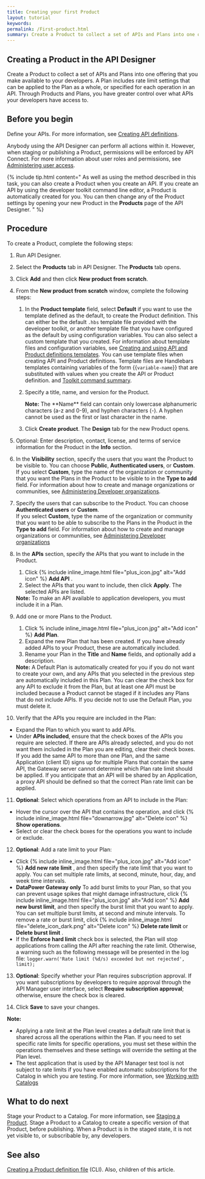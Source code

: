 ```yaml
---
title: Creating your first Product
layout: tutorial
keywords:
permalink: /First-product.html
summary: Create a Product to collect a set of APIs and Plans into one offering that you make available to your developers.
---
```


## Creating a Product in the API Designer

Create a Product to collect a set of APIs and Plans into one offering that you make available to your developers. A Plan includes rate limit settings that can be applied to the Plan as a whole, or specified for each operation in an API. Through Products and Plans, you have greater control over what APIs your developers have access to.

## Before you begin

Define your APIs. For more information, see [Creating API definitions](http://www.ibm.com/support/knowledgecenter/SSFS6T/com.ibm.apic.toolkit.doctask_apionprem_composing_apis.html).

Anybody using the API Designer can perform all actions within it. However, when staging or publishing a Product, permissions will be enforced by API Connect. For more information about user roles and permissions, see [Administering user access](http://www.ibm.com/support/knowledgecenter/SSFS6T/com.ibm.apic.apionprem.doc/user_access_admin.html).

{% include tip.html content="  As well as using the method described in this task, you can also create a Product when you create an API. If you create an API by using the developer toolkit command line editor, a Product is automatically created for you. You can then change any of the Product settings by opening your new Product in the **Products** page of the API Designer.
" %}

## Procedure

To create a Product, complete the following steps:

1.  Run API Designer.
2.  Select the **Products** tab in API Designer. The **Products** tab opens.
3.  Click **Add** and then click **New product from scratch**.  

4.  From the **New product from scratch** window, complete the following steps:
    1.  In the **Product template** field, select **Default** if you want to use the template defined as the default, to create the Product definition. This can either be the default `.hbs` template file provided with the developer toolkit, or another template file that you have configured as the default by using configuration variables. You can also select a custom template that you created. For information about template files and configuration variables, see [Creating and using API and Product definitions templates](http://www.ibm.com/support/knowledgecenter/SSFS6T/com.ibm.apic.toolkit.doc/task_apim_cli_templates.html). You can use template files when creating API and Product definitions. Template files are Handlebars templates containing variables of the form &#123;&#123;`variable-name`&#125;&#125; that are substituted with values when you create the API or Product definition. and [Toolkit command summary](http://www.ibm.com/support/knowledgecenter/SSFS6T/com.ibm.apic.toolkit.doc/rapim_cli_command_summary.html).
    2.  Specify a title, name, and version for the Product.

        <div markdown="1" class="alert alert-info" role="alert"><i class="fa fa-info-circle"></i> <b>Note:</b>  The **Name** field can contain only lowercase alphanumeric characters (a-z and 0-9), and hyphen characters (-). A hyphen cannot be used as the first or last character in the name.
        </div>

    3.  Click **Create product**. The **Design** tab for the new Product opens.
5.  Optional: Enter description, contact, license, and terms of service information for the Product in the **Info** section.
6.  In the **Visibility** section, specify the users that you want the Product to be visible to. You can choose **Public**, **Authenticated users**, or **Custom**.  <br/>If you select **Custom**, type the name of the organization or community that you want the Plans in the Product to be visible to in the **Type to add** field. For information about how to create and manage organizations or communities, see [Administering Developer organizations](http://www.ibm.com/support/knowledgecenter/SSFS6T/com.ibm.apic.toolkit.doc/apionprem_manage_consumerorgs.html).

7.  Specify the users that can subscribe to the Product. You can choose **Authenticated users** or **Custom**. <br/>  If you select **Custom**, type the name of the organization or community that you want to be able to subscribe to the Plans in the Product in the **Type to add** field. For information about how to create and manage organizations or communities, see [Administering Developer organizations](http://www.ibm.com/support/knowledgecenter/SSFS6T/com.ibm.apic.apionprem.doc/apionprem_manage_consumerorgs.html)

8.  In the **APIs** section, specify the APIs that you want to include in the Product.
    1.  Click {% include inline_image.html file="plus_icon.jpg" alt="Add icon" %} **Add API** .
    2.  Select the APIs that you want to include, then click **Apply**. The selected APIs are listed.

    <div markdown="1" class="alert alert-info" role="alert"><i class="fa fa-info-circle"></i> <b>Note:</b> To make an API available to application developers, you must include it in a Plan.
    </div>

9.  Add one or more Plans to the Product.
    1.  Click  % include inline_image.html file="plus_icon.jpg" alt="Add icon" %} **Add Plan**.
    2.  Expand the new Plan that has been created. If you have already added APIs to your Product, these are automatically included.
    3.  Rename your Plan in the **Title** and **Name** fields, and optionally add a description.
    <div markdown="1" class="alert alert-info" role="alert"><i class="fa fa-info-circle"></i> <b>Note:</b> A Default Plan is automatically created for you if you do not want to create your own, and any APIs that you selected in the previous step are automatically included in this Plan. You can clear the check box for any API to exclude it from the Plan, but at least one API must be included because a Product cannot be staged if it includes any Plans that do not include APIs. If you decide not to use the Default Plan, you must delete it.
    </div>

10.  Verify that the APIs you require are included in the Plan:
  - Expand the Plan to which you want to add APIs.
  - Under **APIs included**, ensure that the check boxes of the APIs you require are selected. If there are APIs already selected, and you do not want them included in the Plan you are editing, clear their check boxes.  If you add the same API to more than one Plan, and the same Application (client ID) signs up for multiple Plans that contain the same API, the Gateway server cannot determine which Plan rate limit should be applied. If you anticipate that an API will be shared by an Application, a proxy API should be defined so that the correct Plan rate limit can be applied.


11.  **Optional**: Select which operations from an API to include in the Plan:
  -  Hover the cursor over the API that contains the operation, and click {% include inline_image.html file="downarrow.jpg" alt="Delete icon" %} **Show operations**.
  -  Select or clear the check boxes for the operations you want to include or exclude.

12.  **Optional**: Add a rate limit to your Plan:
  - Click {% include inline_image.html file="plus_icon.jpg" alt="Add icon" %} **Add new rate limit** , and then specify the rate limit that you want to apply. You can set multiple rate limits, at second, minute, hour, day, and week time intervals.
  - **DataPower Gateway only** To add burst limits to your Plan, so that you can prevent usage spikes that might damage infrastructure, click {% include inline_image.html file="plus_icon.jpg" alt="Add icon" %} **Add new burst limit**, and then specify the burst limit that you want to apply. You can set multiple burst limits, at second and minute intervals. To remove a rate or burst limit, click {% include inline_image.html file="delete_icon_dark.png" alt="Delete icon" %} **Delete rate limit** or **Delete burst limit** .
  - If the **Enforce hard limit** check box is selected, the Plan will stop applications from calling the API after reaching the rate limit. Otherwise, a warning such as the following message will be presented in the log file: ```logger.warn('Rate limit (%d/s) exceeded but not rejected', limit);```

13.  **Optional**: Specify whether your Plan requires subscription approval. If you want subscriptions by developers to require approval through the API Manager user interface, select **Require subscription approval**; otherwise, ensure the check box is cleared.

14.  Click **Save** to save your changes.

<div markdown="1" class="alert alert-info" role="alert"><i class="fa fa-info-circle"></i> <b>Note:</b>

*   Applying a rate limit at the Plan level creates a default rate limit that is shared across all the operations within the Plan. If you need to set specific rate limits for specific operations, you must set these within the operations themselves and these settings will override the setting at the Plan level.
*   The test application that is used by the API Manager test tool is not subject to rate limits if you have enabled automatic subscriptions for the Catalog in which you are testing. For more information, see [Working with Catalogs](http://www.ibm.com/support/knowledgecenter/SSFS6T/com.ibm.apic.apionprem.doc/conref_working_with_env.html)
</div>

## What to do next

Stage your Product to a Catalog. For more information, see [Staging a Product](http://www.ibm.com/support/knowledgecenter/SSFS6T/com.ibm.apic.toolkit.doc/task_deploy_product_offline.html). Stage a Product to a Catalog to create a specific version of that Product, before publishing. When a Product is in the staged state, it is not yet visible to, or subscribable by, any developers.

## See also

[Creating a Product definition file](http://www.ibm.com/support/knowledgecenter/SSFS6T/com.ibm.apic.toolkit.doc/task_apim_cli_product_yaml.html) (CLI). Also, children of this article.
